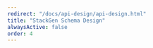 ```yaml
---
redirect: "/docs/api-design/api-design.html"
title: "StackGen Schema Design"
alwaysActive: false
order: 4
---
```

